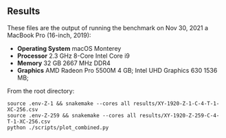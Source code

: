 ## Results

These files are the output of running the benchmark on Nov 30, 2021 a MacBook Pro (16-inch, 2019):

- **Operating System** macOS Monterey
- **Processor** 2.3 GHz 8-Core Intel Core i9
- **Memory** 32 GB 2667 MHz DDR4
- **Graphics** AMD Radeon Pro 5500M 4 GB; Intel UHD Graphics 630 1536 MB;

From the root directory:

```
source .env-Z-1 && snakemake --cores all results/XY-1920-Z-1-C-4-T-1-XC-256.csv
source .env-Z-259 && snakemake --cores all results/XY-1920-Z-259-C-4-T-1-XC-256.csv
python ./scripts/plot_combined.py
```
